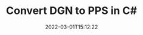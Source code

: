 ---
############################# Static ############################
layout: "auto-gen-conversion"
date: 2022-03-01T15:12:22
draft: false
otherformats: doc docm docx dot dotm dotx fodp htm html mht mhtml odp odt otp pot potm potx pps ppsm ppsx ppt pptm pptx rtf
breadcrumb: DGN to PPS in C#

############################# Head ############################
head_title: "DGN to PPS Converter in C#"
head_description: "Convert DGN to PPS in .NET using a few lines of code. Use the GroupDocs Document Conversion API to convert over 160 file formats."

############################# Header ############################
title: "Convert DGN to PPS in C#"
description: "DGN to PPS conversion with a few lines of .NET code"
bg_image: "https://cms.admin.containerize.com/templates/aspose/App_Themes/V3/images/bg/header1.png"
bg_overlay: false
button:
    enable: true

############################# SubMenu ############################
submenu:
    enable: true

    left:
        img_alt: "GroupDocs.Conversion for .NET"
        image: "https://cms.admin.containerize.com/templates/groupdocs/images/product-logos/90x90-noborder/groupdocs-conversion-net.png"
        product: "GroupDocs.Conversion"
        platform: ".NET"

    

############################# About ############################
about:
    enable: true
    title: "About GroupDocs.Conversion для .NET API"
    content: |
        [GroupDocs.Conversion for .NET](https://products.groupdocs.com/conversion/net/) can be used to convert Microsoft Word, Excel, PowerPoint, PDF, Visio and other formats. GroupDocs.Conversion is a standalone API that is suitable for back-end and internal systems where high performance is required. It does not depend on any software such as Microsoft or Open Office.
    

overview:
    enable: true
    content: |
        Convert your DGN files to PPS in .NET easily. You can use just a couple of C# code lines in any platform of your choice like - Windows, Linux, macOS.
        You can try DGN to PPS conversion for free and evaluate conversion results quality.
        Along with simple file conversion scenarios you can try more advanced options for loading source DGN file and for saving output PPS result. 
        
        For example, for the source DGN file you may use the following load options:

        * auto-detect file format;
        * specify password for protected files (if file format supports it);
        * replace missing fonts to preserve document appearance.
        
        There are also advanced convert options for the PPS file:

        * convert specific document page or page range;
        * add a watermark to the converted PPS file.

        Once conversion is completed you can save your PPS file to the local file path or any third-party storage like FTP, Amazon S3, Google Drive, Dropbox etc.
        Please note - to convert DGN to PPS there is no need for any additional software installed - like MS Office, Open Office, Adobe Acrobat Reader etc. 


############################# Steps ############################
steps:
    enable: true
    title_left: "Steps to convert DGN to PPS in C#"
    content_left: |
        [GroupDocs.Conversion](https://products.groupdocs.com/conversion/net/) makes it easy for developers to convert a DGN file to PPS with a few lines of code.

        * Create an instance of the Converter class and provide the file DGN with the full path
        * Create and set ConvertOptions for PPS type.
        * Call the Converter.Convert method and pass the full path and format (PPS) as a parameter
        
    title_right: "System Requirements"
    content_right: |
        Basic conversion with GroupDocs.Conversion for .NET can be done in just a few simple steps. Our APIs are supported on all major platforms and operating systems. Before executing the code below, make sure you have the following prerequisites installed on your system.

        * Operating systems: Microsoft Windows, Linux, MacOS
        * Development environments: Microsoft Visual Studio, Xamarin, MonoDevelop
        * Frameworks: .NET Framework, .NET Standard, .NET Core, Mono
        * Get the latest GroupDocs.Conversion for .NET from [Nuget](https://www.nuget.org/packages/groupdocs.conversion)
        
    code: |
        ```cs
        // Load DGN file
        var converter = new GroupDocs.Conversion.Converter("template.dgn");
        // Set conversion parameters for PPS format
        var convertOptions = converter.GetPossibleConversions()["pps"].ConvertOptions;
        // Convert to PPS format
        converter.Convert("output.pps", convertOptions);        
        ```
        
demos:
    enable: true
    title: "DGN to PPS Live Demo"
    content: |
       Convert DGN to PPS now by visiting the [GroupDocs.Conversion App](https://products.groupdocs.app/conversion/family) website. Online demo has the following advantages
          

more_formats:
    enable: true
    title: "Other supported transformations DGN"
    content: "You can also convert DGN to many other file formats. Please see the list below."
       
       
back_to_top:
    enable: true
---